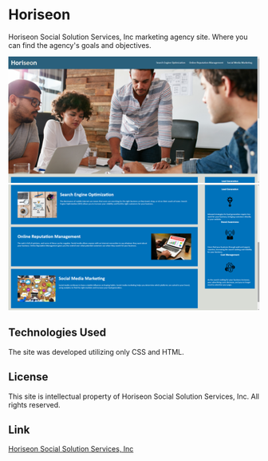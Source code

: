 # Horiseon
Horiseon Social Solution Services, Inc marketing agency site. Where you can find the agency's goals and objectives.

![Horiseon background image](./assets/images/horiseon-screenshot-hero.png "Horiseon hero section")
![Horiseon main section](./assets/images/horiseon-screenshot-main.png "Horiseon main and aside section")

## Technologies Used
The site was developed utilizing only CSS and HTML.

## License
This site is intellectual property of Horiseon Social Solution Services, Inc. All rights reserved.

## Link
[Horiseon Social Solution Services, Inc](https://gabriel-perez1.github.io/Horiseon-Social-Solution-Services/)